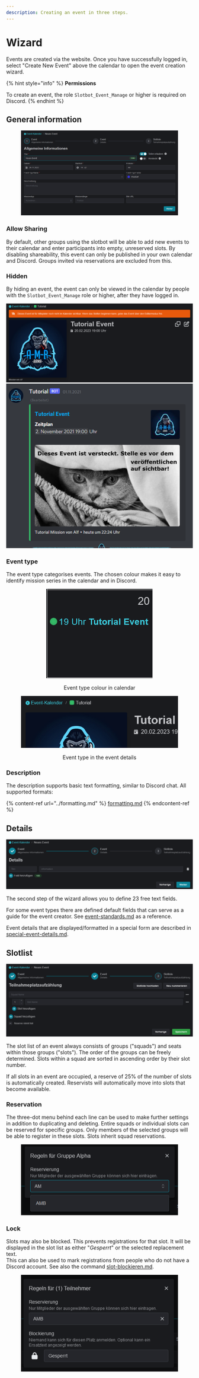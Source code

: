 ```yaml
---
description: Creating an event in three steps.
---
```


# Wizard

Events are created via the website. Once you have successfully logged in, select "Create New Event" above the calendar to open the event creation wizard.

{% hint style="info" %}
**Permissions**

To create an event, the role `Slotbot_Event_Manage` or higher is required on Discord.
{% endhint %}

## General information

<figure><img src="../../.gitbook/assets/Slotbot-DE-EventWizard.png" alt=""><figcaption></figcaption></figure>

### Allow Sharing

By default, other groups using the slotbot will be able to add new events to their calendar and enter participants into empty, unreserved slots. By disabling shareability, this event can only be published in your own calendar and Discord. Groups invited via reservations are excluded from this.

### Hidden

By hiding an event, the event can only be viewed in the calendar by people with the `Slotbot_Event_Manage` role or higher, after they have logged in.

![Indication of a hidden event on the website](../../.gitbook/assets/Slotbot-DE-HiddenEvent-Details.png) ![Note in Discord](../../.gitbook/assets/Slotbot-HiddenEvent-Discord.png)

### Event type

The event type categorises events. The chosen colour makes it easy to identify mission series in the calendar and in Discord.

<div align="center">

<figure><img src="../../.gitbook/assets/Slotbot-DE-EventType-Calendar.png" alt=""><figcaption><p>Event type colour in calendar</p></figcaption></figure>

 

<figure><img src="../../.gitbook/assets/Slotbot-DE-EventType-Details.png" alt=""><figcaption><p>Event type in the event details</p></figcaption></figure>

</div>

### Description

The description supports basic text formatting, similar to Discord chat. All supported formats:

{% content-ref url="../formatting.md" %}
[formatting.md](../formatting.md)
{% endcontent-ref %}



## Details

![](../../.gitbook/assets/Sltobot-DE-EventWizard-Details.png)

The second step of the wizard allows you to define 23 free text fields.

For some event types there are defined default fields that can serve as a guide for the event creator. See [event-standards.md](../event-standards.md "mention") as a reference.

Event details that are displayed/formatted in a special form are described in [special-event-details.md](../special-event-details.md "mention").



## Slotlist

![](../../.gitbook/assets/Slotbot-DE-EventWizard-Slotlist.png)

The slot list of an event always consists of groups ("squads") and seats within those groups ("slots"). The order of the groups can be freely determined. Slots within a squad are sorted in ascending order by their slot number.

If all slots in an event are occupied, a reserve of 25% of the number of slots is automatically created. Reservists will automatically move into slots that become available.

### Reservation

The three-dot menu behind each line can be used to make further settings in addition to duplicating and deleting. Entire squads or individual slots can be reserved for specific groups. Only members of the selected groups will be able to register in these slots. Slots inherit squad reservations.

<figure><img src="../../.gitbook/assets/Slotbot-Slotlist-Squad-Settings.png" alt=""><figcaption></figcaption></figure>

### Lock

Slots may also be blocked. This prevents registrations for that slot. It will be displayed in the slot list as either "_Gesperrt_" or the selected replacement text.\
This can also be used to mark registrations from people who do not have a Discord account. See also the command [slot-blockieren.md](../../integrations/discord/bot-befehle/slot-blockieren.md "mention").

<figure><img src="../../.gitbook/assets/grafik.png" alt=""><figcaption></figcaption></figure>
